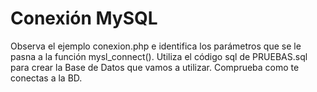 # Conexión MySQL

Observa el ejemplo conexion.php e identifica los parámetros que se le pasna a la función mysl_connect().
Utiliza el código sql de PRUEBAS.sql para crear la Base de Datos que vamos a utilizar.
Comprueba como te conectas a la BD.